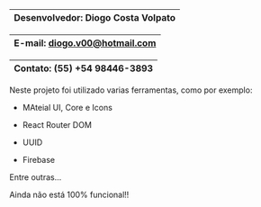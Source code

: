 | Desenvolvedor: Diogo Costa Volpato |
|------------------------------------|

| E-mail: diogo.v00@hotmail.com      |
|------------------------------------|

| Contato: (55) +54 98446-3893       |
|------------------------------------|

Neste projeto foi utilizado varias ferramentas, como por exemplo:

 - MAteial UI, Core e Icons

 - React Router DOM

 - UUID

 - Firebase

 Entre outras...

Ainda não está 100% funcional!!
